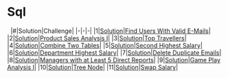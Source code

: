 # Sql
&nbsp;
|#|Solution|Challenge|
|-|-|-|
|1|[Solution](valid_mails.sql)|[Find Users With Valid E-Mails](https://leetcode.com/problems/find-users-with-valid-e-mails/)|
|2|[Solution](product_sales.sql)|[Product Sales Analysis I](https://leetcode.com/problems/product-sales-analysis-i/)|
|3|[Solution](top_travellers.sql)|[Top Travellers](https://leetcode.com/problems/top-travellers/)|
|4|[Solution](combine_tables.sql)|[Combine Two Tables](https://leetcode.com/problems/combine-two-tables/)|
|5|[Solution](second_highest_salary.sql)|[Second Highest Salary](https://leetcode.com/problems/second-highest-salary/)|
|6|[Solution](department_highest_salary.sql)|[Department Highest Salary](https://leetcode.com/problems/department-highest-salary/)|
|7|[Solution](delete_duplicate_emails.sql)|[Delete Duplicate Emails](https://leetcode.com/problems/delete-duplicate-emails/)|
|8|[Solution](managers_5_direct_reports.sql)|[Managers with at Least 5 Direct Reports](https://leetcode.com/problems/managers-with-at-least-5-direct-reports/)|
|9|[Solution](gameplay_analysis4.sql)|[Game Play Analysis I](https://leetcode.com/problems/game-play-analysis-i/)|
|10|[Solution](tree_node.sql)|[Tree Node](https://leetcode.com/problems/tree-node/)|
|11|[Solution](swap_salary.sql)|[Swap Salary](https://leetcode.com/problems/swap-salary/)|
